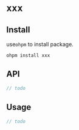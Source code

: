 # `xxx`

## Install

use`ohpm` to install package.

```shell
ohpm install xxx
```

## API

```ts
// todo
```

## Usage

```ts
// todo
```
